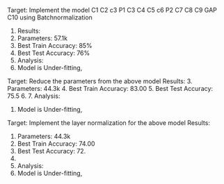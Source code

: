 Target:
Implement the model C1 C2 c3 P1 C3 C4 C5 c6 P2 C7 C8 C9 GAP C10
using Batchnormalization
1. Results:
1. Parameters: 57.1k
2. Best Train Accuracy: 85%
3. Best Test Accuracy: 76%
2. Analysis:
1. Model is Under-fitting,

Target:
Reduce the parameters from the above model
Results:
3. Parameters: 44.3k
4. Best Train Accuracy: 83.00
5. Best Test Accuracy: 75.5
6.
7. Analysis:
1. Model is Under-fitting,

Target:
Implement the layer normalization for the above model
Results:
1. Parameters: 44.3k
2. Best Train Accuracy: 74.00
3. Best Test Accuracy: 72.
4.
5. Analysis:
1. Model is Under-fitting,
